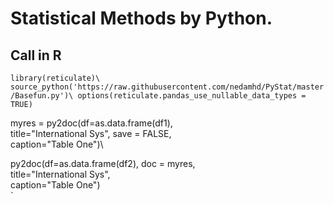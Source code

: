 ﻿# Statistical Methods by Python.



## Call in R
`library(reticulate)\
source_python('https://raw.githubusercontent.com/nedamhd/PyStat/master/Basefun.py')\
options(reticulate.pandas_use_nullable_data_types = TRUE)`

myres = py2doc(df=as.data.frame(df1), \
               title="International Sys", save = FALSE,\
               caption="Table One")\

py2doc(df=as.data.frame(df2), doc = myres,\
               title="International Sys", \
               caption="Table One")\
`
